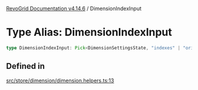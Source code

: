 [RevoGrid Documentation v4.14.6](README.md) / DimensionIndexInput

# Type Alias: DimensionIndexInput

```ts
type DimensionIndexInput: Pick<DimensionSettingsState, "indexes" | "originItemSize" | "indexToItem">;
```

## Defined in

[src/store/dimension/dimension.helpers.ts:13](https://github.com/revolist/revogrid/blob/62db573a68fb44a3482895267c8cda1c54f2f4d4/src/store/dimension/dimension.helpers.ts#L13)
